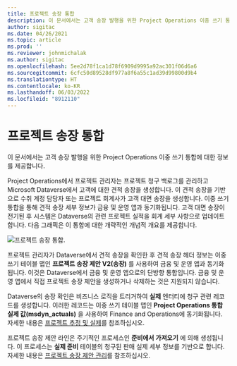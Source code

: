 ```yaml
---
title: 프로젝트 송장 통합
description: 이 문서에서는 고객 송장 발행을 위한 Project Operations 이중 쓰기 통합에 대한 정보를 제공합니다.
author: sigitac
ms.date: 04/26/2021
ms.topic: article
ms.prod: ''
ms.reviewer: johnmichalak
ms.author: sigitac
ms.openlocfilehash: 5ee2d78f1ca1d78f6909d9995a92ac301f06d6a6
ms.sourcegitcommit: 6cfc50d89528df977a8f6a55c1ad39d99800d9b4
ms.translationtype: HT
ms.contentlocale: ko-KR
ms.lasthandoff: 06/03/2022
ms.locfileid: "8912110"
---
```

# <a name="project-invoice-integration"></a>프로젝트 송장 통합

이 문서에서는 고객 송장 발행을 위한 Project Operations 이중 쓰기 통합에 대한 정보를 제공합니다.

Project Operations에서 프로젝트 관리자는 프로젝트 청구 백로그를 관리하고 Microsoft Dataverse에서 고객에 대한 견적 송장을 생성합니다. 이 견적 송장을 기반으로 수취 계정 담당자 또는 프로젝트 회계사가 고객 대면 송장을 생성합니다. 이중 쓰기 통합을 통해 견적 송장 세부 정보가 금융 및 운영 앱과 동기화됩니다. 고객 대면 송장이 전기된 후 시스템은 Dataverse의 관련 프로젝트 실적을 회계 세부 사항으로 업데이트합니다. 다음 그래픽은 이 통합에 대한 개략적인 개념적 개요를 제공합니다.

   ![프로젝트 송장 통합.](./media/DW5Invoicing.png)

프로젝트 관리자가 Dataverse에서 견적 송장을 확인한 후 견적 송장 헤더 정보는 이중 쓰기 테이블 맵인 **프로젝트 송장 제안 V2(송장)** 를 사용하여 금융 및 운영 앱과 동기화됩니다. 이것은 Dataverse에서 금융 및 운영 앱으로의 단방향 통합입니다. 금융 및 운영 앱에서 직접 프로젝트 송장 제안을 생성하거나 삭제하는 것은 지원되지 않습니다.

Dataverse의 송장 확인은 비즈니스 로직을 트리거하여 **실제** 엔터티에 청구 관련 레코드를 생성합니다. 이러한 레코드는 이중 쓰기 테이블 맵인 **Project Operations 통합 실제 값(msdyn\_actuals)** 을 사용하여 Finance and Operations에 동기화됩니다. 자세한 내용은 [프로젝트 추정 및 실제](resource-dual-write-estimates-actuals.md)를 참조하십시오. 

프로젝트 송장 제안 라인은 주기적인 프로세스인 **준비에서 가져오기** 에 의해 생성됩니다. 이 프로세스는 **실제 준비** 테이블의 청구된 판매 실제 세부 정보를 기반으로 합니다. 자세한 내용은 [프로젝트 송장 제안 관리](../invoicing/format-update-project-invoice-proposals.md#create-project-invoice-proposals)를 참조하십시오. 
